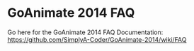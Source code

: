 <!-- markdownlint-disable MD012 MD022 MD026 MD032 -->
# GoAnimate 2014 FAQ
Go here for the GoAnimate 2014 FAQ Documentation: https://github.com/SimplyA-Coder/GoAnimate-2014/wiki/FAQ
